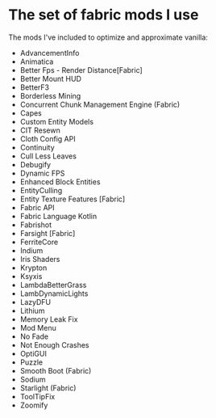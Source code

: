 # The set of fabric mods I use

The mods I've included to optimize and approximate vanilla:

* AdvancementInfo
* Animatica
* Better Fps - Render Distance[Fabric]
* Better Mount HUD
* BetterF3
* Borderless Mining
* Concurrent Chunk Management Engine (Fabric)
* Capes
* Custom Entity Models
* CIT Resewn
* Cloth Config API
* Continuity
* Cull Less Leaves
* Debugify
* Dynamic FPS
* Enhanced Block Entities
* EntityCulling
* Entity Texture Features [Fabric]
* Fabric API
* Fabric Language Kotlin
* Fabrishot
* Farsight [Fabric]
* FerriteCore
* Indium
* Iris Shaders
* Krypton
* Ksyxis
* LambdaBetterGrass
* LambDynamicLights
* LazyDFU
* Lithium
* Memory Leak Fix
* Mod Menu
* No Fade
* Not Enough Crashes
* OptiGUI
* Puzzle
* Smooth Boot (Fabric)
* Sodium
* Starlight (Fabric)
* ToolTipFix
* Zoomify
